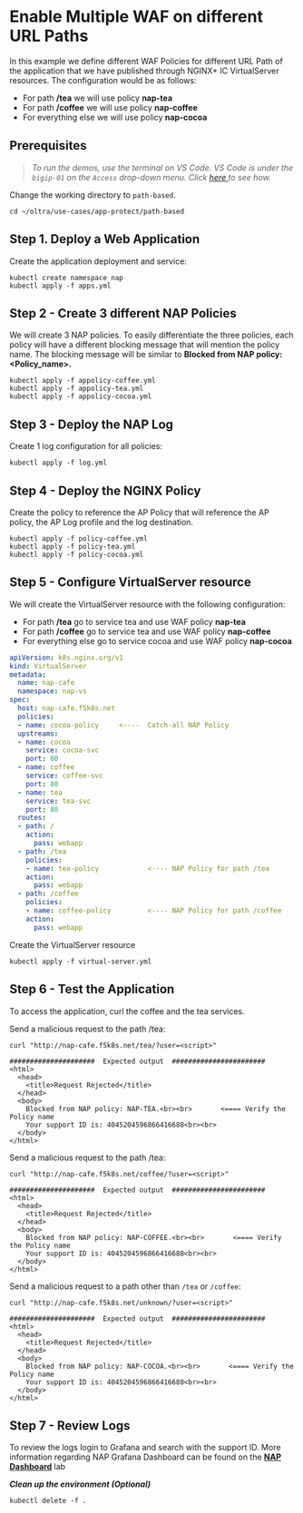 # Enable Multiple WAF on different URL Paths 

In this example we define different WAF Policies for different URL Path of the application that we have published through NGINX+ IC VirtualServer resources. The configuration would be as follows:
- For path **/tea** we will use policy **nap-tea**
- For path **/coffee** we will use policy **nap-coffee**
- For everything else we will use policy **nap-cocoa**


## Prerequisites

> *To run the demos, use the terminal on VS Code. VS Code is under the `bigip-01` on the `Access` drop-down menu. Click <a href="https://raw.githubusercontent.com/F5EMEA/oltra/main/vscode.png"> here </a> to see how.*

Change the working directory to `path-based`.
```
cd ~/oltra/use-cases/app-protect/path-based
```

## Step 1. Deploy a Web Application

Create the application deployment and service:
```
kubectl create namespace nap
kubectl apply -f apps.yml
```

## Step 2 - Create 3 different NAP Policies
We will create 3 NAP policies. To easily differentiate the three policies, each policy will have a different blocking message that will mention the policy name. 
The blocking message will be similar to **Blocked from NAP policy: <Policy_name>.** 

```
kubectl apply -f appolicy-coffee.yml
kubectl apply -f appolicy-tea.yml
kubectl apply -f appolicy-cocoa.yml
```

## Step 3 - Deploy the NAP Log
Create 1 log configuration for all policies:
```
kubectl apply -f log.yml
```

## Step 4 - Deploy the NGINX Policy

Create the policy to reference the AP Policy that will reference the AP policy, the AP Log profile and the log destination.
```
kubectl apply -f policy-coffee.yml
kubectl apply -f policy-tea.yml
kubectl apply -f policy-cocoa.yml
```

## Step 5 - Configure VirtualServer resource

We will create the VirtualServer resource with the following configuration:
- For path **/tea** go to service tea and use WAF policy **nap-tea**
- For path **/coffee** go to service tea and use WAF policy **nap-coffee**
- For everything else go to service cocoa and use WAF policy **nap-cocoa**
```yml
apiVersion: k8s.nginx.org/v1
kind: VirtualServer
metadata:
  name: nap-cafe
  namespace: nap-vs
spec:
  host: nap-cafe.f5k8s.net
  policies:
  - name: cocoa-policy     <----  Catch-all NAP Policy
  upstreams:
  - name: cocoa
    service: cocoa-svc
    port: 80
  - name: coffee
    service: coffee-svc
    port: 80
  - name: tea
    service: tea-svc
    port: 80    
  routes:
  - path: /
    action:
      pass: webapp
  - path: /tea
    policies:
    - name: tea-policy            <---- NAP Policy for path /tea
    action:
      pass: webapp
  - path: /coffee
    policies:
    - name: coffee-policy         <---- NAP Policy for path /coffee
    action:
      pass: webapp
```

Create the VirtualServer resource 
```
kubectl apply -f virtual-server.yml
```

## Step 6 - Test the Application

To access the application, curl the coffee and the tea services. 

Send a malicious request to the path /tea:
```
curl "http://nap-cafe.f5k8s.net/tea/?user=<script>"

#####################  Expected output  #######################
<html>
  <head>
    <title>Request Rejected</title>
  </head>
  <body>
    Blocked from NAP policy: NAP-TEA.<br><br>       <==== Verify the Policy name
    Your support ID is: 4045204596866416688<br><br>
  </body>
</html>
```

Send a malicious request to the path /tea:
```
curl "http://nap-cafe.f5k8s.net/coffee/?user=<script>"

#####################  Expected output  #######################
<html>
  <head>
    <title>Request Rejected</title>
  </head>
  <body>
    Blocked from NAP policy: NAP-COFFEE.<br><br>       <==== Verify the Policy name
    Your support ID is: 4045204596866416688<br><br>
  </body>
</html>
```

Send a malicious request to a path other than `/tea` or `/coffee`:
```
curl "http://nap-cafe.f5k8s.net/unknown/?user=<script>"

#####################  Expected output  #######################
<html>
  <head>
    <title>Request Rejected</title>
  </head>
  <body>
    Blocked from NAP policy: NAP-COCOA.<br><br>       <==== Verify the Policy name
    Your support ID is: 4045204596866416688<br><br>
  </body>
</html>
```

## Step 7 - Review Logs

To review the logs login to Grafana and search with the support ID. More information regarding NAP Grafana Dashboard can be found on the [**NAP Dashboard**](https://github.com/F5EMEA/oltra/tree/main/use-cases/app-protect/monitoring) lab

***Clean up the environment (Optional)***
```
kubectl delete -f .
```
